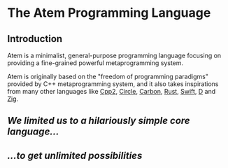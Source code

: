 # The Atem Programming Language

## Introduction

Atem is a minimalist, general-purpose programming language focusing on providing a fine-grained powerful metaprogramming system.

Atem is originally based on the "freedom of programming paradigms" provided by C++ metaprogramming system, and it also takes inspirations from many other languages like [Cpp2](https://github.com/hsutter/cppfront), [Circle](circle-lang.org), [Carbon](https://github.com/carbon-language/carbon-lang), [Rust](https://www.rust-lang.org/), [Swift](https://www.swift.org/documentation/), [D](https://dlang.org/) and [Zig](https://ziglang.org/).

## *We limited us to a hilariously simple core language...*

## *...to get unlimited possibilities*

